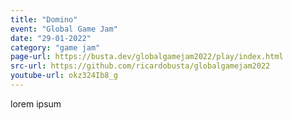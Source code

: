 ```yaml
---
title: "Domino"
event: "Global Game Jam"
date: "29-01-2022"
category: "game jam"
page-url: https://busta.dev/globalgamejam2022/play/index.html
src-url: https://github.com/ricardobusta/globalgamejam2022
youtube-url: okz324Ib8_g
---
```

lorem ipsum